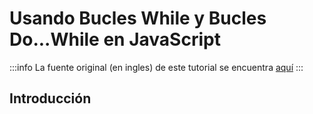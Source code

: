 # Usando Bucles While y Bucles Do...While en JavaScript

:::info
La fuente original (en ingles) de este tutorial se encuentra [aquí](https://www.digitalocean.com/community/tutorials/using-while-loops-and-do-while-loops-in-javascript)
:::

## Introducción
